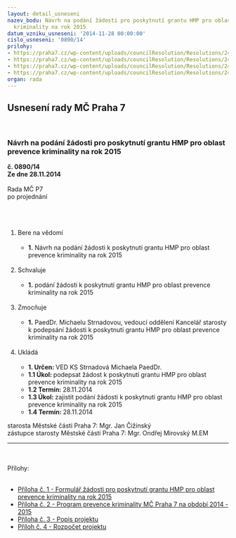```yaml
---
layout: detail_usneseni
nazev_bodu: Návrh na podání žádosti pro poskytnutí grantu HMP pro oblast prevence
  kriminality na rok 2015
datum_vzniku_usneseni: '2014-11-28 00:00:00'
cislo_usneseni: '0890/14'
prilohy:
- https://praha7.cz/wp-content/uploads/councilResolution/Resolutions/24491/55-14-zadost.doc
- https://praha7.cz/wp-content/uploads/councilResolution/Resolutions/24491/55-14-program.doc
- https://praha7.cz/wp-content/uploads/councilResolution/Resolutions/24491/890_14_pril3.doc
- https://praha7.cz/wp-content/uploads/councilResolution/Resolutions/24491/55-14-rozpocet.xlsx
organ: rada
---
```

<div id="ucUsn_pList" class="usn">
	<span><h2>Usnesení rady MČ Praha 7 </h2>
<br></span><div class="standBody">
<span><h3>Návrh na podání žádosti pro poskytnutí grantu HMP pro oblast prevence kriminality na rok 2015</h3></span><div class="center">
		<strong>č. 0890/14</strong><br>
	</div>
<div class="center">
		<strong>Ze dne 28.11.2014</strong><br><br>
	</div>Rada MČ P7<br>po projednání<br><br><br><ol>
<br><li>Bere na vědomí<br><ul>
<br><li>
<strong>1.</strong> Návrh na podání žádosti k poskytnutí grantu HMP pro oblast prevence kriminality na rok 2015</li>
</ul>
<br>
</li>
<li>Schvaluje<br><ul>
<br><li>
<strong>1.</strong> podání žádosti k poskytnutí grantu HMP pro oblast prevence kriminality na rok 2015 </li>
</ul>
<br>
</li>
<li>Zmocňuje<br><ul>
<br><li>
<strong>1.</strong> PaedDr. Michaelu Strnadovou, vedoucí oddělení Kancelář starosty k podepsání žádosti k poskytnutí grantu HMP pro oblast prevence kriminality na rok 2015</li>
</ul>
<br>
</li>
<li>Ukládá<br><ul>
<br><li>
<strong>1. Určen: </strong>VED KS Strnadová Michaela PaedDr.<br>
</li>
<li>
<strong>1.1 Úkol: </strong>podepsat žádost k poskytnutí grantu HMP pro oblast prevence kriminality na rok 2015 <br>
</li>
<li>
<strong>1.2 Termín: </strong>28.11.2014<br>
</li>
<li>
<strong>1.3 Úkol: </strong>zajistit podání žádosti k poskytnutí grantu HMP pro oblast prevence kriminality na rok 2015<br>
</li>
<li>
<strong>1.4 Termín: </strong>28.11.2014</li>
</ul>
</li>
</ol>starosta Městské části Praha 7: Mgr. Jan Čižinský<br>zástupce starosty Městské části Praha 7: Mgr. Ondřej Mirovský M.EM <br><hr>
<br><br>Přílohy: <br><ul>
<br><li>
<a href="/zdroj.aspx?typ=4&amp;id=59185&amp;sh=-1237690123" target="_blank" title="Odkaz na soubor - 75 kB - nové okno">Příloha č. 1 - Formulář žádosti pro poskytnutí grantu HMP pro oblast prevence kriminality na rok 2015</a> <br>
</li>
<li>
<a href="/zdroj.aspx?typ=4&amp;id=59186&amp;sh=-1237801515" target="_blank" title="Odkaz na soubor - 456,5 kB - nové okno">Příloha č. 2 - Program prevence kriminality MČ Praha 7 na období 2014 - 2015</a> <br>
</li>
<li>
<a href="/zdroj.aspx?typ=4&amp;Id=59184&amp;sh=-1237726187" target="_blank" title="Odkaz na soubor - 45 kB - nové okno">Příloha č. 3 - Popis projektu</a> <br>
</li>
<li>
<a href="/zdroj.aspx?typ=4&amp;id=59188&amp;sh=-1236901739" target="_blank" title="Odkaz na soubor - 14 kB - nové okno">Příloh č. 4 - Rozpočet projektu</a> </li>
</ul>
</div>
</div>